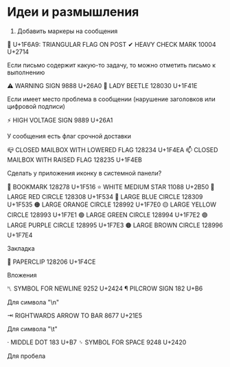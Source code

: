 
# Идеи и размышления

1. Добавить маркеры на сообщения

 🚩 U+1F6A9: TRIANGULAR FLAG ON POST
 ✔ HEAVY CHECK MARK 10004 U+2714

 Если письмо содержит какую-то задачу, то можно отметить письмо к выполнению

 ⚠ WARNING SIGN 9888 U+26A0
 🐞 LADY BEETLE 128030 U+1F41E

 Если имеет место проблема в сообщении (нарушение заголовков или цифровой подписи)

 ⚡ HIGH VOLTAGE SIGN 9889 U+26A1

 У сообщения есть флаг срочной доставки

 📪 CLOSED MAILBOX WITH LOWERED FLAG 128234 U+1F4EA
 📫 CLOSED MAILBOX WITH RAISED FLAG 128235 U+1F4EB

 Сделать у приложения иконку в системной панели?

 🔖 BOOKMARK 128278 U+1F516
 ⭐ WHITE MEDIUM STAR 11088 U+2B50
 🔴 LARGE RED CIRCLE 128308 U+1F534
 🔵 LARGE BLUE CIRCLE 128309 U+1F535
 🟠 LARGE ORANGE CIRCLE 128992 U+1F7E0
 🟡 LARGE YELLOW CIRCLE 128993 U+1F7E1
 🟢 LARGE GREEN CIRCLE 128994 U+1F7E2
 🟣 LARGE PURPLE CIRCLE 128995 U+1F7E3
 🟤 LARGE BROWN CIRCLE 128996 U+1F7E4

 Закладка

 📎 PAPERCLIP 128206 U+1F4CE

 Вложения

 ␤ SYMBOL FOR NEWLINE 9252 U+2424
 ¶ PILCROW SIGN 182 U+B6

 Для символа "\n"

 ⇥ RIGHTWARDS ARROW TO BAR 8677 U+21E5

 Для символа "\t"

 · MIDDLE DOT 183 U+B7
 ␠ SYMBOL FOR SPACE 9248 U+2420

 Для пробела

 